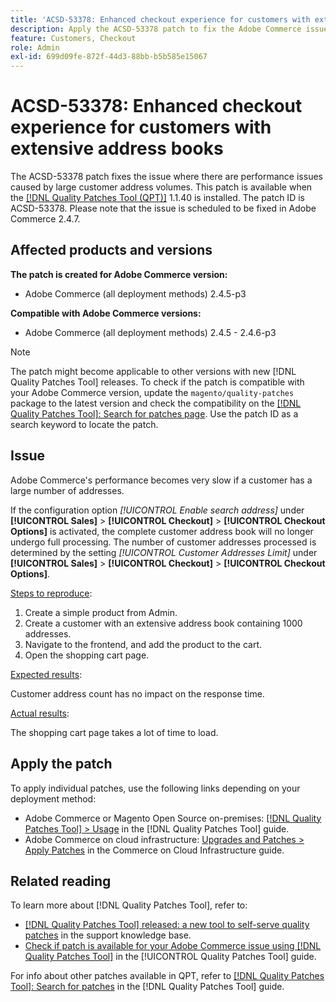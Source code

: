 ```yaml
---
title: 'ACSD-53378: Enhanced checkout experience for customers with extensive address books'
description: Apply the ACSD-53378 patch to fix the Adobe Commerce issue where there are performance issues caused by large customer address volumes.
feature: Customers, Checkout
role: Admin
exl-id: 699d09fe-872f-44d3-88bb-b5b585e15067
---
```

# ACSD-53378: Enhanced checkout experience for customers with extensive address books

The ACSD-53378 patch fixes the issue where there are performance issues caused by large customer address volumes. This patch is available when the [[!DNL Quality Patches Tool (QPT)]](https://experienceleague.adobe.com/en/docs/commerce-knowledge-base/kb/announcements/commerce-announcements/magento-quality-patches-released-new-tool-to-self-serve-quality-patches) 1.1.40 is installed. The patch ID is ACSD-53378. Please note that the issue is scheduled to be fixed in Adobe Commerce 2.4.7.

## Affected products and versions

**The patch is created for Adobe Commerce version:**

* Adobe Commerce (all deployment methods) 2.4.5-p3

**Compatible with Adobe Commerce versions:**

* Adobe Commerce (all deployment methods) 2.4.5 - 2.4.6-p3

>[!NOTE]
>
>The patch might become applicable to other versions with new [!DNL Quality Patches Tool] releases. To check if the patch is compatible with your Adobe Commerce version, update the `magento/quality-patches` package to the latest version and check the compatibility on the [[!DNL Quality Patches Tool]: Search for patches page](https://experienceleague.adobe.com/tools/commerce-quality-patches/index.html). Use the patch ID as a search keyword to locate the patch.

## Issue

Adobe Commerce's performance becomes very slow if a customer has a large number of addresses.

If the configuration option *[!UICONTROL Enable search address]* under **[!UICONTROL Sales]** > **[!UICONTROL Checkout]** > **[!UICONTROL Checkout Options]** is activated, the complete customer address book will no longer undergo full processing. The number of customer addresses processed is determined by the setting *[!UICONTROL Customer Addresses Limit]* under  **[!UICONTROL Sales]** > **[!UICONTROL Checkout]** > **[!UICONTROL Checkout Options]**.

<u>Steps to reproduce</u>:

1. Create a simple product from Admin.
1. Create a customer with an extensive address book containing 1000 addresses.
1. Navigate to the frontend, and add the product to the cart.
1. Open the shopping cart page.

<u>Expected results</u>:

Customer address count has no impact on the response time.

<u>Actual results</u>:

The shopping cart page takes a lot of time to load.

## Apply the patch

To apply individual patches, use the following links depending on your deployment method:

* Adobe Commerce or Magento Open Source on-premises: [[!DNL Quality Patches Tool] > Usage](/help/tools/quality-patches-tool/usage.md) in the [!DNL Quality Patches Tool] guide.
* Adobe Commerce on cloud infrastructure: [Upgrades and Patches > Apply Patches](https://experienceleague.adobe.com/docs/commerce-cloud-service/user-guide/develop/upgrade/apply-patches.html) in the Commerce on Cloud Infrastructure guide.

## Related reading

To learn more about [!DNL Quality Patches Tool], refer to:

* [[!DNL Quality Patches Tool] released: a new tool to self-serve quality patches](https://experienceleague.adobe.com/en/docs/commerce-knowledge-base/kb/announcements/commerce-announcements/magento-quality-patches-released-new-tool-to-self-serve-quality-patches) in the support knowledge base.
* [Check if patch is available for your Adobe Commerce issue using [!DNL Quality Patches Tool]](/help/tools/quality-patches-tool/patches-available-in-qpt/check-patch-for-magento-issue-with-magento-quality-patches.md) in the [!UICONTROL Quality Patches Tool] guide.


For info about other patches available in QPT, refer to [[!DNL Quality Patches Tool]: Search for patches](https://experienceleague.adobe.com/tools/commerce-quality-patches/index.html) in the [!DNL Quality Patches Tool] guide.
